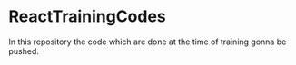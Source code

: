 # ReactTrainingCodes
In this repository the code which are done at the time of training gonna be pushed.
